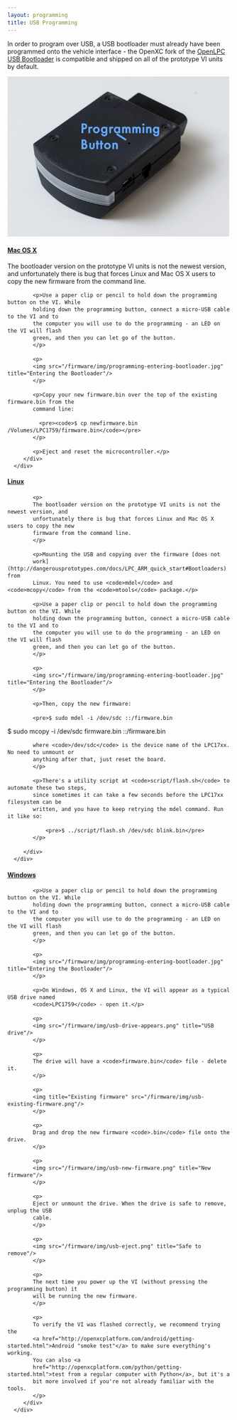 ```yaml
---
layout: programming
title: USB Programming
---
```


In order to program over USB, a USB bootloader must already have been programmed
onto the vehicle interface - the OpenXC fork of the [OpenLPC USB
Bootloader](https://github.com/openxc/openlpc-USB_Bootloader) is compatible and
shipped on all of the prototype VI units by default.

<p>
<img src="/firmware/img/vi-programming-button.jpg" title="Programming Button"/>
</p>

<div class="panel-group" id="accordian">

   <div class="panel panel-default">
      <div class="panel-heading">
         <h4 class="panel-title">
            <a class="accordian-toggle" data-toggle="collapse"
                  data-parent="#accordian" href="#collapseMac">
               Mac OS X
            </a>
         </h4>
      </div>
      <div id="collapseMac" class="panel-collapse collapse">
         <div class="panel-body">
            <p>
            The bootloader version on the prototype VI units is not the newest version, and
            unfortunately there is bug that forces Linux and Mac OS X users to copy the new
            firmware from the command line.
            </p>

            <p>Use a paper clip or pencil to hold down the programming button on the VI. While
            holding down the programming button, connect a micro-USB cable to the VI and to
            the computer you will use to do the programming - an LED on the VI will flash
            green, and then you can let go of the button.
            </p>

            <p>
            <img src="/firmware/img/programming-entering-bootloader.jpg" title="Entering the Bootloader"/>
            </p>

            <p>Copy your new firmware.bin over the top of the existing firmware.bin from the
            command line:

              <pre><code>$ cp newfirmware.bin /Volumes/LPC1759/firmware.bin</code></pre>
            </p>

            <p>Eject and reset the microcontroller.</p>
         </div>
      </div>
   </div>

   <div class="panel panel-default">
      <div class="panel-heading">
         <h4 class="panel-title">
            <a class="accordian-toggle" data-toggle="collapse"
                  data-parent="#accordian" href="#collapseLinux">
               Linux
            </a>
         </h4>
      </div>
      <div id="collapseLinux" class="panel-collapse collapse">
         <div class="panel-body">

            <p>
            The bootloader version on the prototype VI units is not the newest version, and
            unfortunately there is bug that forces Linux and Mac OS X users to copy the new
            firmware from the command line.
            </p>

            <p>Mounting the USB and copying over the firmware [does not
            work](http://dangerousprototypes.com/docs/LPC_ARM_quick_start#Bootloaders) from
            Linux. You need to use <code>mdel</code> and <code>mcopy</code> from the <code>mtools</code> package.</p>

            <p>Use a paper clip or pencil to hold down the programming button on the VI. While
            holding down the programming button, connect a micro-USB cable to the VI and to
            the computer you will use to do the programming - an LED on the VI will flash
            green, and then you can let go of the button.
            </p>

            <p>
            <img src="/firmware/img/programming-entering-bootloader.jpg" title="Entering the Bootloader"/>
            </p>

            <p>Then, copy the new firmware:

            <pre>$ sudo mdel -i /dev/sdc ::/firmware.bin
$ sudo mcopy -i /dev/sdc firmware.bin ::/firmware.bin</pre>

            where <code>/dev/sdc</code> is the device name of the LPC17xx. No need to unmount or
            anything after that, just reset the board.
            </p>

            <p>There's a utility script at <code>script/flash.sh</code> to automate these two steps,
            since sometimes it can take a few seconds before the LPC17xx filesystem can be
            written, and you have to keep retrying the mdel command. Run it like so:

                <pre>$ ../script/flash.sh /dev/sdc blink.bin</pre>
            </p>

         </div>
      </div>
   </div>

   <div class="panel panel-default">
      <div class="panel-heading">
         <h4 class="panel-title">
            <a class="accordian-toggle" data-toggle="collapse"
                  data-parent="#accordian" href="#collapseWindows">
               Windows
            </a>
         </h4>
      </div>
      <div id="collapseWindows" class="panel-collapse collapse">
         <div class="panel-body">

            <p>Use a paper clip or pencil to hold down the programming button on the VI. While
            holding down the programming button, connect a micro-USB cable to the VI and to
            the computer you will use to do the programming - an LED on the VI will flash
            green, and then you can let go of the button.
            </p>

            <p>
            <img src="/firmware/img/programming-entering-bootloader.jpg" title="Entering the Bootloader"/>
            </p>

            <p>On Windows, OS X and Linux, the VI will appear as a typical USB drive named
            <code>LPC1759</code> - open it.</p>

            <p>
            <img src="/firmware/img/usb-drive-appears.png" title="USB drive"/>
            </p>

            <p>
            The drive will have a <code>firmware.bin</code> file - delete it.
            </p>

            <p>
            <img title="Existing firmware" src="/firmware/img/usb-existing-firmware.png"/>
            </p>

            <p>
            Drag and drop the new firmware <code>.bin</code> file onto the drive.
            </p>

            <p>
            <img src="/firmware/img/usb-new-firmware.png" title="New firmware"/>
            </p>

            <p>
            Eject or unmount the drive. When the drive is safe to remove, unplug the USB
            cable.
            </p>

            <p>
            <img src="/firmware/img/usb-eject.png" title="Safe to remove"/>
            </p>

            <p>
            The next time you power up the VI (without pressing the programming button) it
            will be running the new firmware.
            </p>

            <p>
            To verify the VI was flashed correctly, we recommend trying the
            <a href="http://openxcplatform.com/android/getting-started.html">Android "smoke test"</a> to make sure everything's working.
            You can also <a
            href="http://openxcplatform.com/python/getting-started.html">test from a regular computer with Python</a>, but it's a
            bit more involved if you're not already familiar with the tools.
            </p>
         </div>
      </div>
   </div>

</div>
